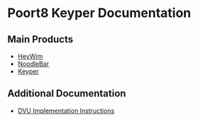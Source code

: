 # Poort8 Keyper Documentation

## Main Products

- [HeyWim](/HeyWim)
- [NoodleBar](/NoodleBar)
- [Keyper](/Keyper)

## Additional Documentation

- [DVU Implementation Instructions](DVU.md)
